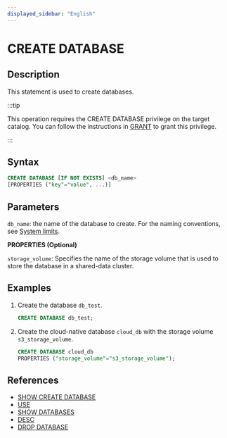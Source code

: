 ```yaml
---
displayed_sidebar: "English"
---
```


# CREATE DATABASE

## Description

This statement is used to create databases.

:::tip

This operation requires the CREATE DATABASE privilege on the target catalog. You can follow the instructions in [GRANT](../account-management/GRANT.md) to grant this privilege.

:::

## Syntax

```sql
CREATE DATABASE [IF NOT EXISTS] <db_name>
[PROPERTIES ("key"="value", ...)]
```

## Parameters

`db_name`: the name of the database to create. For the naming conventions, see [System limits](../../../reference/System_limit.md).

**PROPERTIES (Optional)**

`storage_volume`: Specifies the name of the storage volume that is used to store the database in a shared-data cluster.

## Examples

1. Create the database `db_test`.

   ```sql
   CREATE DATABASE db_test;
   ```

2. Create the cloud-native database `cloud_db` with the storage volume `s3_storage_volume`.

   ```sql
   CREATE DATABASE cloud_db
   PROPERTIES ("storage_volume"="s3_storage_volume");
   ```

## References

- [SHOW CREATE DATABASE](SHOW_CREATE_DATABASE.md)
- [USE](../data-definition/USE.md)
- [SHOW DATABASES](SHOW_DATABASES.md)
- [DESC](../Utility/DESCRIBE.md)
- [DROP DATABASE](DROP_DATABASE.md)
